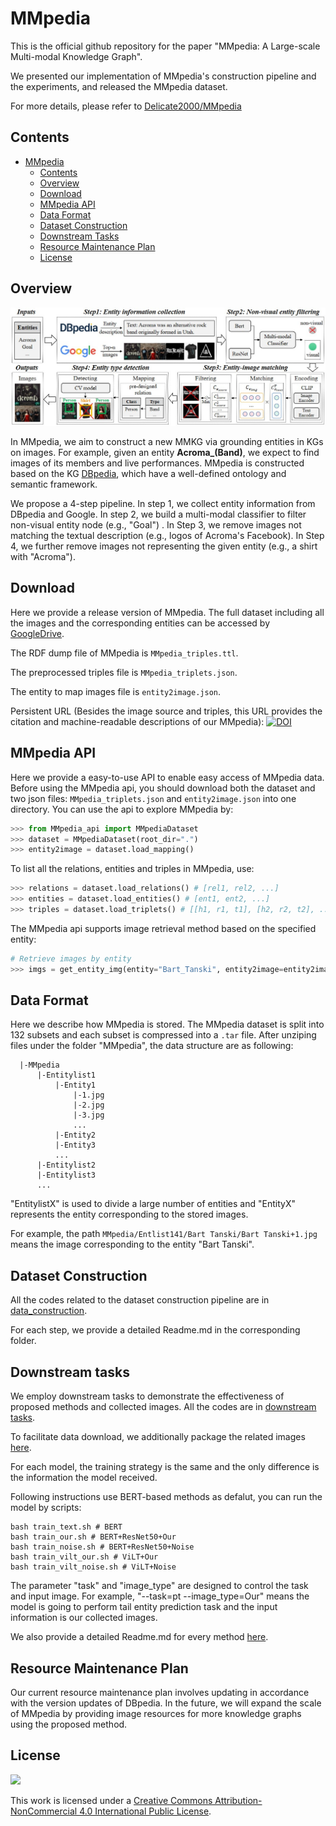 # MMpedia
This is the official github repository for the paper "MMpedia: A Large-scale Multi-modal Knowledge Graph".

We presented our implementation of MMpedia's construction pipeline and the experiments, and released the MMpedia dataset.

For more details, please refer to [Delicate2000/MMpedia](https://github.com/Delicate2000/MMpedia)

## Contents

- [MMpedia](#MMpedia)
  - [Contents](#contents)
  - [Overview](#overview)
  - [Download](#download)
  - [MMpedia API](#MMpedia-API)
  - [Data Format](#data-format)
  - [Dataset Construction](#dataset-construction)
  - [Downstream Tasks](#downstream-tasks)
  - [Resource Maintenance Plan](#Resource-Maintenance-Plan)
  - [License](#license)

## Overview

<img src="imgs/pipeline.jpg"/>


In MMpedia, we aim to construct a new MMKG via grounding entities in KGs on images. For example, given an entity **Acroma_(Band)**, we expect to find images of its members and live performances. MMpedia is constructed based on the KG [DBpedia](https://www.dbpedia.org/), which have a well-defined ontology and semantic framework.

We propose a 4-step pipeline. In step 1, we collect entity information from DBpedia and Google. In step 2, we build a multi-modal classifier to filter non-visual entity node (e.g., "Goal") . In Step 3, we remove images not matching the textual description (e.g., logos of Acroma's Facebook). In Step 4, we further remove images not representing the given entity (e.g., a shirt with "Acroma").

## Download

Here we provide a release version of MMpedia. The full dataset including all the images and the corresponding entities can be accessed by [GoogleDrive](https://drive.google.com/drive/folders/13GFHEfKMw9rAR0IvLB46L39UF5fYN9FY?usp=sharing).

The RDF dump file of MMpedia is `MMpedia_triples.ttl`.

The preprocessed triples file is `MMpedia_triplets.json`.

The entity to map images file is `entity2image.json`. 

Persistent URL (Besides the image source and triples, this URL provides the citation and machine-readable descriptions of our MMpedia):
[![DOI](https://zenodo.org/badge/DOI/10.5281/zenodo.7816711.svg)](https://doi.org/10.5281/zenodo.7816711)

## MMpedia API

 Here we provide a easy-to-use API to enable easy access of MMpedia data. Before using the MMpedia api, you should download both the dataset and two json files: `MMpedia_triplets.json` and `entity2image.json` into one directory. You can use the api to explore MMpedia by:

```python
>>> from MMpedia_api import MMpediaDataset
>>> dataset = MMpediaDataset(root_dir=".")
>>> entity2image = dataset.load_mapping()
```

To list all the relations, entities and triples in MMpedia, use:

```python
>>> relations = dataset.load_relations() # [rel1, rel2, ...]
>>> entities = dataset.load_entities() # [ent1, ent2, ...]
>>> triples = dataset.load_triplets() # [[h1, r1, t1], [h2, r2, t2], ...]
```

The MMpedia api supports image retrieval method based on the specified entity:

```python
# Retrieve images by entity
>>> imgs = get_entity_img(entity="Bart_Tanski", entity2image=entity2image) # [img1, img2, ...]
```


## Data Format

Here we describe how MMpedia is stored. The MMpedia dataset is split into 132 subsets and each subset is compressed into a `.tar` file. After unziping files under the folder "MMpedia", the data structure are as following:

```
  |-MMpedia
      |-Entitylist1
          |-Entity1
              |-1.jpg
              |-2.jpg
              |-3.jpg
              ...
          |-Entity2
          |-Entity3
          ...
      |-Entitylist2
      |-Entitylist3
      ...
```

"EntitylistX" is used to divide a large number of entities and "EntityX" represents the entity corresponding to the stored images.

For example, the path `MMpedia/Entlist141/Bart Tanski/Bart Tanski+1.jpg` means the image corresponding to the entity "Bart Tanski".

## Dataset Construction

All the codes related to the dataset construction pipeline are in [data_construction](https://github.com/Delicate2000/MMpedia/tree/main/dataset_construction). 

For each step, we provide a detailed Readme.md in the corresponding folder. 

## Downstream tasks

We employ downstream tasks to demonstrate the effectiveness of proposed methods and collected images. All the codes are in [downstream tasks](https://github.com/Delicate2000/MMpedia/tree/main/downstream%20tasks).

To facilitate data download, we additionally package the related images [here](https://drive.google.com/file/d/1pmdtbseQl5hMaqSWGDhER8_eYdqLMXi5/view?usp=share_link). 

For each model, the training strategy is the same and the only difference is the information the model received.

Following instructions use BERT-based methods as defalut, you can run the model by scripts:
```
bash train_text.sh # BERT
bash train_our.sh # BERT+ResNet50+Our
bash train_noise.sh # BERT+ResNet50+Noise
bash train_vilt_our.sh # ViLT+Our
bash train_vilt_noise.sh # ViLT+Noise
```

The parameter "task" and "image_type" are designed to control the task and input image. For example, "--task=pt --image_type=Our" means the model is going to perform tail entity prediction task and the input information is our collected images.

We also provide a detailed Readme.md for every method [here](https://github.com/Delicate2000/MMpedia/tree/main/downstream%20tasks#readme). 

## Resource Maintenance Plan

Our current resource maintenance plan involves updating in accordance with the version updates of DBpedia. In the future, we will expand the scale of MMpedia by providing image resources for more knowledge graphs using the proposed method.

## License

[![](https://licensebuttons.net/l/by-nc/4.0/88x31.png)](https://creativecommons.org/licenses/by-nc/4.0/)

This work is licensed under a [Creative Commons Attribution-NonCommercial 4.0 International Public License](https://creativecommons.org/licenses/by-nc/4.0/).
